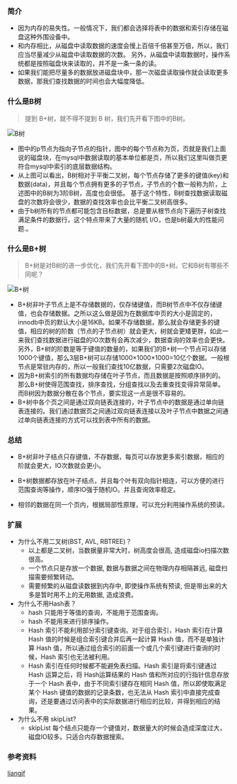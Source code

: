 ### 简介

- 因为内存的易失性。一般情况下，我们都会选择将表中的数据和索引存储在磁盘这种外围设备中。
- 和内存相比，从磁盘中读取数据的速度会慢上百倍千倍甚至万倍，所以，我们应当尽量减少从磁盘中读取数据的次数。 另外，从磁盘中读取数据时，操作系统都是按照磁盘块来读取的，并不是一条一条的读。
- 如果我们能把尽量多的数据放进磁盘块中，那一次磁盘读取操作就会读取更多数据，那我们查找数据的时间也会大幅度降低。

### 什么是B树

> 提到 B+树，就不得不提到 B 树，我们先开看下图中的B树。

![B树](https://gitee.com/ssezhangpeng/picture/raw/master/MySQL/20220208231024.png)

- 图中的p节点为指向子节点的指针，图中的每个节点称为页，页就是我们上面说的磁盘块，在mysql中数据读取的基本单位都是页，所以我们这里叫做页更符合mysql中索引的底层数据结构。
- 从上图可以看出，B树相对于平衡二叉树，每个节点存储了更多的键值(key)和数据(data)，并且每个节点拥有更多的子节点，子节点的个数一般称为阶，上述图中的B树为3阶B树，高度也会很低。 基于这个特性，B树查找数据读取磁盘的次数将会很少，数据的查找效率也会比平衡二叉树高很多。
- 由于b树所有的节点都可能包含目标数据，总是要从根节点向下遍历子树查找满足条件的数据行，这个特点带来了大量的随机 I/O，也是b树最大的性能问题.。

### 什么是B+树

> B+树是对B树的进一步优化，我们先开看下图中的B+树。它和B树有哪些不同呢？

<img src="https://gitee.com/ssezhangpeng/picture/raw/master/MySQL/20220208230454.png" alt="B+树"  />

- B+树非叶子节点上是不存储数据的，仅存储键值，而B树节点中不仅存储键值，也会存储数据。之所以这么做是因为在数据库中页的大小是固定的，innodb中页的默认大小是16KB。如果不存储数据，那么就会存储更多的键值，相应的树的阶数（节点的子节点树）就会更大，树就会更矮更胖，如此一来我们查找数据进行磁盘的IO次数有会再次减少，数据查询的效率也会更快。另外，B+树的阶数是等于键值的数量的，如果我们的B+树一个节点可以存储1000个键值，那么3层B+树可以存储1000×1000×1000=10亿个数据。一般根节点是常驻内存的，所以一般我们查找10亿数据，只需要2次磁盘IO。
- 因为B+树索引的所有数据均存储在叶子节点，而且数据是按照顺序排列的。那么B+树使得范围查找，排序查找，分组查找以及去重查找变得异常简单。而B树因为数据分散在各个节点，要实现这一点是很不容易的。
- B+树中各个页之间是通过双向链表连接的，叶子节点中的数据是通过单向链表连接的。我们通过数据页之间通过双向链表连接以及叶子节点中数据之间通过单向链表连接的方式可以找到表中所有的数据。

### 总结

- B+树非叶子结点只存键值，不存数据，每页可以存放更多索引数据，相应的阶就会更大，IO次数就会更小。
- B+树数据都存放在叶子结点，并且每个叶有双向指针相连，可以方便的进行范围查询等操作，顺序IO强于随机IO。并且查询效率稳定。

- 相邻的数据在同一个页内，根据局部性原理，可以充分利用操作系统的预读。

### 扩展

- 为什么不用二叉树(BST, AVL, RBTREE)？
  - 以上都是二叉树，当数据量非常大时，树高度会很高, 造成磁盘io扫描次数很高。
  - 一个节点只是存放一个数据, 数据与数据之间在物理内存相隔甚远, 磁盘扫描需要频繁转动。
  - 需要频繁的从磁盘读数据到内存中, 即使操作系统有预读, 但是带出来的大多是暂时用不上的无用数据, 造成浪费。
- 为什么不用Hash表？
  - hash 只能用于等值的查询，不能用于范围查询。
  - hash 不能用来进行排序操作。
  - Hash 索引不能利用部分索引键查询。对于组合索引，Hash 索引在计算 Hash 值的时候是组合索引键合并后再一起计算 Hash 值，而不是单独计算 Hash 值，所以通过组合索引的前面一个或几个索引键进行查询的时候，Hash 索引也无法被利用。
  - Hash 索引在任何时候都不能避免表扫描。Hash 索引是将索引键通过 Hash 运算之后，将 Hash运算结果的 Hash 值和所对应的行指针信息存放于一个 Hash 表中，由于不同索引键存在相同 Hash 值，所以即使取满足某个 Hash 键值的数据的记录条数，也无法从 Hash 索引中直接完成查询，还是要通过访问表中的实际数据进行相应的比较，并得到相应的结果。
- 为什么不用 skipList?
  - skipList 每个结点只能存一个键值对，数据量大的时候会造成深度过大，磁盘IO较多。只适合内存数据搜索。

### 参考资料
[liangjf](http://liangjf.top/2020/07/20/149.mysql%E7%9A%84innodb%E4%B8%BA%E4%BB%80%E4%B9%88%E7%94%A8b+%E6%A0%91,-%E4%B8%8D%E7%94%A8%E7%BA%A2%E9%BB%91%E6%A0%91-b%E6%A0%91-%E8%B7%B3%E8%A1%A8-LSM-%E4%B8%8A/)